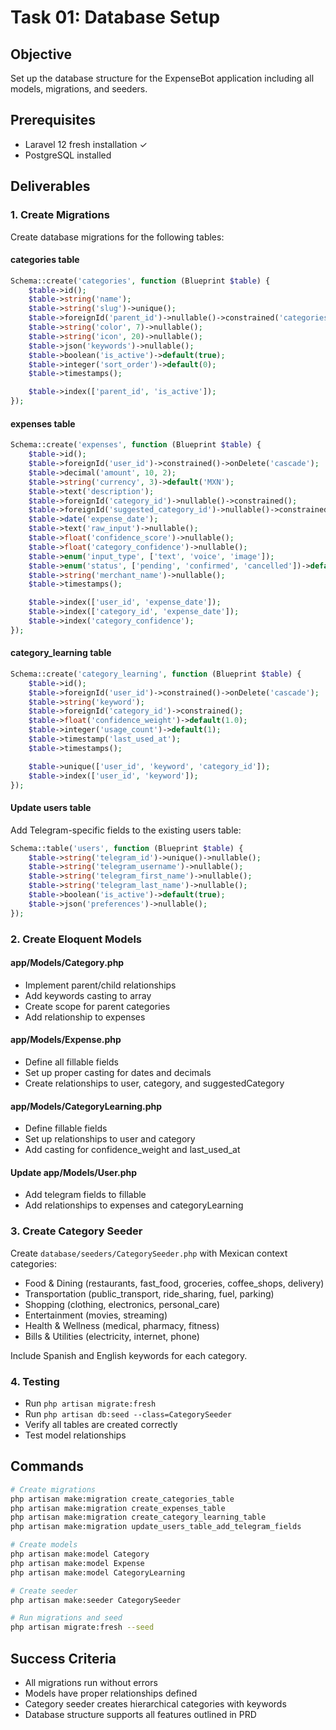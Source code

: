 # Task 01: Database Setup

## Objective
Set up the database structure for the ExpenseBot application including all models, migrations, and seeders.

## Prerequisites
- Laravel 12 fresh installation ✓
- PostgreSQL installed

## Deliverables

### 1. Create Migrations
Create database migrations for the following tables:

#### categories table
```php
Schema::create('categories', function (Blueprint $table) {
    $table->id();
    $table->string('name');
    $table->string('slug')->unique();
    $table->foreignId('parent_id')->nullable()->constrained('categories');
    $table->string('color', 7)->nullable();
    $table->string('icon', 20)->nullable();
    $table->json('keywords')->nullable();
    $table->boolean('is_active')->default(true);
    $table->integer('sort_order')->default(0);
    $table->timestamps();

    $table->index(['parent_id', 'is_active']);
});
```

#### expenses table
```php
Schema::create('expenses', function (Blueprint $table) {
    $table->id();
    $table->foreignId('user_id')->constrained()->onDelete('cascade');
    $table->decimal('amount', 10, 2);
    $table->string('currency', 3)->default('MXN');
    $table->text('description');
    $table->foreignId('category_id')->nullable()->constrained();
    $table->foreignId('suggested_category_id')->nullable()->constrained('categories');
    $table->date('expense_date');
    $table->text('raw_input')->nullable();
    $table->float('confidence_score')->nullable();
    $table->float('category_confidence')->nullable();
    $table->enum('input_type', ['text', 'voice', 'image']);
    $table->enum('status', ['pending', 'confirmed', 'cancelled'])->default('pending');
    $table->string('merchant_name')->nullable();
    $table->timestamps();

    $table->index(['user_id', 'expense_date']);
    $table->index(['category_id', 'expense_date']);
    $table->index('category_confidence');
});
```

#### category_learning table
```php
Schema::create('category_learning', function (Blueprint $table) {
    $table->id();
    $table->foreignId('user_id')->constrained()->onDelete('cascade');
    $table->string('keyword');
    $table->foreignId('category_id')->constrained();
    $table->float('confidence_weight')->default(1.0);
    $table->integer('usage_count')->default(1);
    $table->timestamp('last_used_at');
    $table->timestamps();

    $table->unique(['user_id', 'keyword', 'category_id']);
    $table->index(['user_id', 'keyword']);
});
```

#### Update users table
Add Telegram-specific fields to the existing users table:
```php
Schema::table('users', function (Blueprint $table) {
    $table->string('telegram_id')->unique()->nullable();
    $table->string('telegram_username')->nullable();
    $table->string('telegram_first_name')->nullable();
    $table->string('telegram_last_name')->nullable();
    $table->boolean('is_active')->default(true);
    $table->json('preferences')->nullable();
});
```

### 2. Create Eloquent Models

#### app/Models/Category.php
- Implement parent/child relationships
- Add keywords casting to array
- Create scope for parent categories
- Add relationship to expenses

#### app/Models/Expense.php
- Define all fillable fields
- Set up proper casting for dates and decimals
- Create relationships to user, category, and suggestedCategory

#### app/Models/CategoryLearning.php
- Define fillable fields
- Set up relationships to user and category
- Add casting for confidence_weight and last_used_at

#### Update app/Models/User.php
- Add telegram fields to fillable
- Add relationships to expenses and categoryLearning

### 3. Create Category Seeder

Create `database/seeders/CategorySeeder.php` with Mexican context categories:
- Food & Dining (restaurants, fast_food, groceries, coffee_shops, delivery)
- Transportation (public_transport, ride_sharing, fuel, parking)
- Shopping (clothing, electronics, personal_care)
- Entertainment (movies, streaming)
- Health & Wellness (medical, pharmacy, fitness)
- Bills & Utilities (electricity, internet, phone)

Include Spanish and English keywords for each category.

### 4. Testing
- Run `php artisan migrate:fresh`
- Run `php artisan db:seed --class=CategorySeeder`
- Verify all tables are created correctly
- Test model relationships

## Commands
```bash
# Create migrations
php artisan make:migration create_categories_table
php artisan make:migration create_expenses_table
php artisan make:migration create_category_learning_table
php artisan make:migration update_users_table_add_telegram_fields

# Create models
php artisan make:model Category
php artisan make:model Expense
php artisan make:model CategoryLearning

# Create seeder
php artisan make:seeder CategorySeeder

# Run migrations and seed
php artisan migrate:fresh --seed
```

## Success Criteria
- All migrations run without errors
- Models have proper relationships defined
- Category seeder creates hierarchical categories with keywords
- Database structure supports all features outlined in PRD

